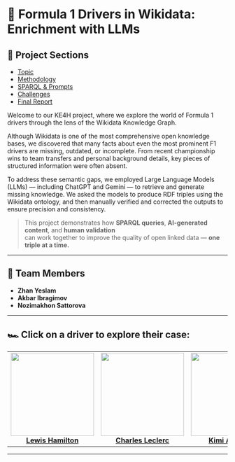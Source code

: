 # 🏁 Formula 1 Drivers in Wikidata: Enrichment with LLMs

## 📂 Project Sections

- [Topic](topic.md)
- [Methodology](methodology.md)
- [SPARQL & Prompts](sparql-prompts.md)
- [Challenges](challenges.md)
- [Final Report](report.md)

Welcome to our KE4H project, where we explore the world of Formula 1 drivers through the lens of the Wikidata Knowledge Graph.

Although Wikidata is one of the most comprehensive open knowledge bases, we discovered that many facts about even the most prominent F1 drivers are missing, outdated, or incomplete. From recent championship wins to team transfers and personal background details, key pieces of structured information were often absent.

To address these semantic gaps, we employed Large Language Models (LLMs) — including ChatGPT and Gemini — to retrieve and generate missing knowledge. We asked the models to produce RDF triples using the Wikidata ontology, and then manually verified and corrected the outputs to ensure precision and consistency.

> This project demonstrates how **SPARQL queries**, **AI-generated content**, and **human validation**  
> can work together to improve the quality of open linked data — **one triple at a time.**

---

## 👥 Team Members

- **Zhan Yeslam** 
- **Akbar Ibragimov**  
- **Nozimakhon Sattorova** 

---

## 🏎️ Click on a driver to explore their case:

<table>
  <tr>
    <td align="center">
      <a href="hamilton.md">
        <img src="assets/images/hamilton.jpg" width="190"/><br/>
        <strong>Lewis Hamilton</strong>
      </a>
    </td>
    <td align="center">
      <a href="leclerc.md">
        <img src="assets/images/leclerc.jpg" width="190"/><br/>
        <strong>Charles Leclerc</strong>
      </a>
    </td>
    <td align="center">
      <a href="antonelli.md">
        <img src="assets/images/antonelli.jpg" width="190"/><br/>
        <strong>Kimi Antonelli</strong>
      </a>
    </td>
    <td align="center">
      <a href="verstappen.md">
        <img src="assets/images/verstappen.jpg" width="190"/><br/>
        <strong>Max Verstappen</strong>
      </a>
    </td>
  </tr>
</table>

---

